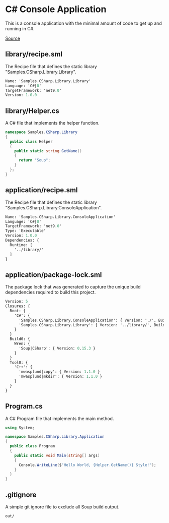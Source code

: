 # C# Console Application
This is a console application with the minimal amount of code to get up and running in C#.

[Source](https://github.com/soup-build/soup/tree/main/samples/csharp/console-application)

## library/recipe.sml
The Recipe file that defines the static library "Samples.CSharp.Library.Library".
```sml
Name: 'Samples.CSharp.Library.Library'
Language: 'C#|0'
TargetFramework: 'net9.0'
Version: 1.0.0
```

## library/Helper.cs
A C# file that implements the helper function.
```C#
namespace Samples.CSharp.Library
{
  public class Helper
  {
    public static string GetName()
    {
      return "Soup";
    }
  };
}
```

## application/recipe.sml
The Recipe file that defines the static library "Samples.CSharp.Library.ConsoleApplication".
```sml
Name: 'Samples.CSharp.Library.ConsoleApplication'
Language: 'C#|0'
TargetFramework: 'net9.0'
Type: 'Executable'
Version: 1.0.0
Dependencies: {
  Runtime: [
    '../library/'
  ]
}
```

## application/package-lock.sml
The package lock that was generated to capture the unique build dependencies required to build this project.
```sml
Version: 5
Closures: {
  Root: {
    'C#': {
      'Samples.CSharp.Library.ConsoleApplication': { Version: './', Build: 'Build0', Tool: 'Tool0' }
      'Samples.CSharp.Library.Library': { Version: '../library/', Build: 'Build0', Tool: 'Tool0' }
    }
  }
  Build0: {
    Wren: {
      'Soup|CSharp': { Version: 0.15.3 }
    }
  }
  Tool0: {
    'C++': {
      'mwasplund|copy': { Version: 1.1.0 }
      'mwasplund|mkdir': { Version: 1.1.0 }
    }
  }
}
```

## Program.cs
A C# Program file that implements the main method.
```C#
using System;

namespace Samples.CSharp.Library.Application
{
  public class Program
  {
    public static void Main(string[] args)
    {
      Console.WriteLine($"Hello World, {Helper.GetName()} Style!");
    }
  }
}
```

## .gitignore
A simple git ignore file to exclude all Soup build output.
```
out/
```